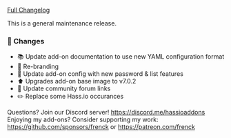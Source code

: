 [Full Changelog][changelog]

This is a general maintenance release.

### 🔨  Changes

- :books: Update add-on documentation to use new YAML configuration format
- :hammer: Re-branding
- :hammer: Update add-on config with new password & list features
- :arrow_up: Upgrades add-on base image to v7.0.2
- :hammer: Update community forum links
- :pencil2: Replace some Hass.io occurances

[changelog]: https://github.com/hassio-addons/addon-tor/compare/v2.2.0...v2.3.0

Questions? Join our Discord server! https://discord.me/hassioaddons
Enjoying my add-ons? Consider supporting my work:
https://github.com/sponsors/frenck or https://patreon.com/frenck